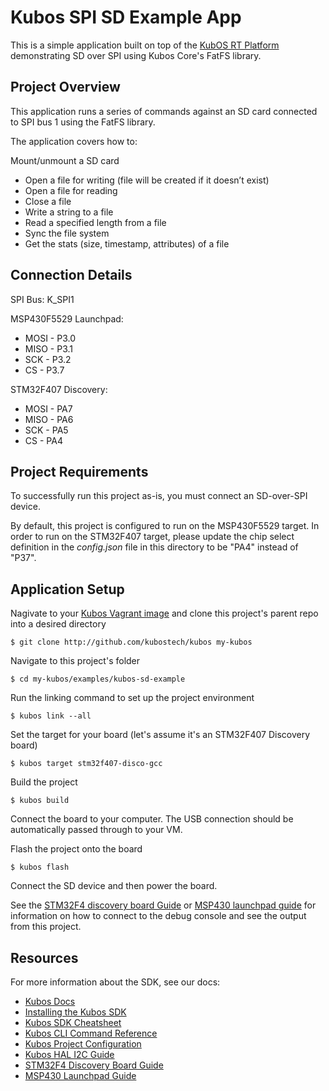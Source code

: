 # Kubos SPI SD Example App

This is a simple application built on top of the [KubOS RT Platform](https://github.com/kubostech/kubos/tree/master/kubos-rt) demonstrating SD over SPI using Kubos Core's FatFS library.

## Project Overview

This application runs a series of commands against an SD card connected to SPI bus 1 using the FatFS library.

The application covers how to:

Mount/unmount a SD card
  - Open a file for writing (file will be created if it doesn’t exist)
  - Open a file for reading
  - Close a file
  - Write a string to a file
  - Read a specified length from a file
  - Sync the file system
  - Get the stats (size, timestamp, attributes) of a file

## Connection Details

SPI Bus: K_SPI1

MSP430F5529 Launchpad:
  - MOSI - P3.0
  - MISO - P3.1
  - SCK  - P3.2
  - CS   - P3.7

STM32F407 Discovery:
  - MOSI - PA7
  - MISO - PA6
  - SCK  - PA5
  - CS   - PA4
 
## Project Requirements

To successfully run this project as-is, you must connect an SD-over-SPI device.

By default, this project is configured to run on the MSP430F5529 target. In order to run on the STM32F407 target, please update the chip select definition in the *config.json* file in this directory to be "PA4" instead of "P37".

## Application Setup

Nagivate to your [Kubos Vagrant image](docs.kubos.co/sdk-installing.html) and clone this project's parent repo into a desired directory

    $ git clone http://github.com/kubostech/kubos my-kubos
    
Navigate to this project's folder

    $ cd my-kubos/examples/kubos-sd-example
    
Run the linking command to set up the project environment

    $ kubos link --all
    
Set the target for your board (let's assume it's an STM32F407 Discovery board)

    $ kubos target stm32f407-disco-gcc
    
Build the project

    $ kubos build
    
Connect the board to your computer. The USB connection should be automatically passed through to your VM.

Flash the project onto the board

    $ kubos flash

Connect the SD device and then power the board.

See the [STM32F4 discovery board Guide](docs.kubos.co/stm32f4-discovery-board-guide.html) or 
[MSP430 launchpad guide](docs.kubos.co/msp430-launchpad-guide.html) for information on how to connect to the
debug console and see the output from this project. 

## Resources

For more information about the SDK, see our docs:

- [Kubos Docs](docs.kubos.co)
- [Installing the Kubos SDK](docs.kubos.co/sdk-installing.html)
- [Kubos SDK Cheatsheet](docs.kubos.co/sdk-cheatsheet.html) 
- [Kubos CLI Command Reference](docs.kubos.co/sdk-reference.html) 
- [Kubos Project Configuration](docs.kubos.co/sdk-project-config.html)
- [Kubos HAL I2C Guide](http://docs.kubos.co/kubos-hal/i2c.html)
- [STM32F4 Discovery Board Guide](docs.kubos.co/stm32f4-discovery-board-guide.html) 
- [MSP430 Launchpad Guide](docs.kubos.co/msp430-launchpad-guide.html) 
